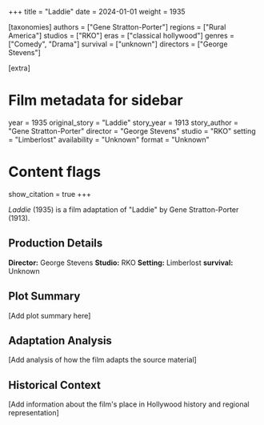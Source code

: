 +++
title = "Laddie"
date = 2024-01-01
weight = 1935

[taxonomies]
authors = ["Gene Stratton-Porter"]
regions = ["Rural America"]
studios = ["RKO"]
eras = ["classical hollywood"]
genres = ["Comedy", "Drama"]
survival = ["unknown"]
directors = ["George Stevens"]

[extra]
# Film metadata for sidebar
year = 1935
original_story = "Laddie"
story_year = 1913
story_author = "Gene Stratton-Porter"
director = "George Stevens"
studio = "RKO"
setting = "Limberlost"
availability = "Unknown"
format = "Unknown"

# Content flags
show_citation = true
+++

*Laddie* (1935) is a film adaptation of "Laddie" by Gene Stratton-Porter (1913).

## Production Details

**Director:** George Stevens
**Studio:** RKO
**Setting:** Limberlost
**survival:** Unknown

## Plot Summary

[Add plot summary here]

## Adaptation Analysis

[Add analysis of how the film adapts the source material]

## Historical Context

[Add information about the film's place in Hollywood history and regional representation]